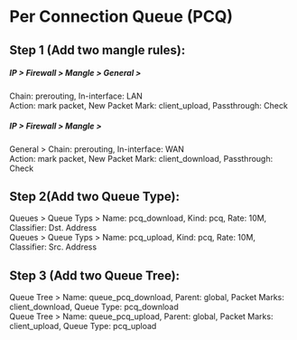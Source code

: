 # Per Connection Queue (PCQ)

## Step 1 (Add two mangle rules):

##### IP > Firewall > Mangle > General > 
Chain: prerouting, In-interface: LAN\
Action: mark packet, New Packet Mark: client_upload, Passthrough: Check

##### IP > Firewall > Mangle > 
General > Chain: prerouting, In-interface: WAN\
Action: mark packet, New Packet Mark: client_download, Passthrough: Check


## Step 2(Add two Queue Type):
Queues > Queue Typs > Name: pcq_download, Kind: pcq, Rate: 10M, Classifier: Dst. Address\
Queues > Queue Typs > Name: pcq_upload, Kind: pcq, Rate: 10M, Classifier: Src. Address

## Step 3 (Add two Queue Tree):
Queue Tree > Name: queue_pcq_download, Parent: global, Packet Marks: client_download, Queue Type: pcq_download\
Queue Tree > Name: queue_pcq_upload, Parent: global, Packet Marks: client_upload, Queue Type: pcq_upload
